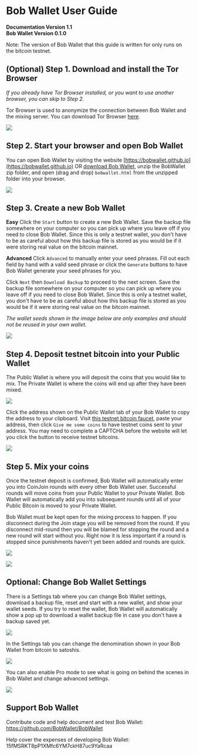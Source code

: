 # Bob Wallet User Guide

**Documentation Version 1.1**  
**Bob Wallet Version 0.1.0**  

Note: The version of Bob Wallet that this guide is written for only runs on the bitcoin testnet.

## (Optional) Step 1. Download and install the Tor Browser

_If you already have Tor Browser installed, or you want to use another browser, you can skip to Step 2._

Tor Browser is used to anonymize the connection between Bob Wallet and the mixing server. You can download Tor Browser [here](https://www.torproject.org/download/download-easy.html).

![](0_bobtor.png)

## Step 2. Start your browser and open Bob Wallet

You can open Bob Wallet by visiting the website [https://bobwallet.github.io](https://bobwallet.github.io) OR [download Bob Wallet](https://github.com/BobWallet/BobWallet/archive/master.zip), unzip the BobWallet zip folder, and open (drag and drop) `bobwallet.html` from the unzipped folder into your browser.

![](bob_wallet_new_welcome.png)

## Step 3. Create a new Bob Wallet

**Easy**
Click the `Start` button to create a new Bob Wallet. Save the backup file somewhere on your computer so you can pick up where you leave off if you need to close Bob Wallet. Since this is only a testnet wallet, you don't have to be as careful about how this backup file is stored as you would be if it were storing real value on the bitcoin mainnet.

**Advanced**
Click `Advanced` to manually enter your seed phrases. Fill out each field by hand with a valid seed phrase or click the `Generate` buttons to have Bob Wallet generate your seed phrases for you.

Click `Next` then `Download Backup` to proceed to the next screen. Save the backup file somewhere on your computer so you can pick up where you leave off if you need to close Bob Wallet. Since this is only a testnet wallet, you don't have to be as careful about how this backup file is stored as you would be if it were storing real value on the bitcoin mainnet.

_The wallet seeds shown in the image below are only examples and should not be reused in your own wallet._

![](2_bobseed.png)

## Step 4. Deposit testnet bitcoin into your Public Wallet

The Public Wallet is where you will deposit the coins that you would like to mix. The Private Wallet is where the coins will end up after they have been mixed.

![](3_bobempty.png)

Click the address shown on the Public Wallet tab of your Bob Wallet to copy the address to your clipboard. Visit [this testnet bitcoin faucet](https://testnet.manu.backend.hamburg/faucet), paste your address, then click `Give me some coins` to have testnet coins sent to your address. You may need to complete a CAPTCHA before the website will let you click the button to receive testnet bitcoins.

![](11_bobtest.png)

## Step 5. Mix your coins

Once the testnet deposit is confirmed, Bob Wallet will automatically enter you into CoinJoin rounds with every other Bob Wallet user. Successful rounds will move coins from your Public Wallet to your Private Wallet. Bob Wallet will automatically add you into subsequent rounds until all of your Public Bitcoin is moved to your Private Wallet.

Bob Wallet must be kept open for the mixing process to happen. If you disconnect during the Join stage you will be removed from the round. If you disconnect mid-round then you will be blamed for stopping the round and a new round will start without you. Right now it is less important if a round is stopped since punishments haven't yet been added and rounds are quick.

![](6_bobround.png)

![](7_bobprivate.png)

## Optional: Change Bob Wallet Settings

There is a Settings tab where you can change Bob Wallet settings, download a backup file, reset and start with a new wallet, and show your wallet seeds. If you try to reset the wallet, Bob Wallet will automatically show a pop up to download a wallet backup file in case you don't have a backup saved yet.

![](8_bobsettingseasy.png)

In the Settings tab you can change the denomination shown in your Bob Wallet from bitcoin to satoshis.

![](10_bobsats.png)

You can also enable Pro mode to see what is going on behind the scenes in Bob Wallet and change advanced settings.

![](9_bobprojoin.png)

## Support Bob Wallet

Contribute code and help document and test Bob Wallet: https://github.com/BobWallet/BobWallet

Help cover the expenses of developing Bob Wallet: 15fMSRKT8pP1XMfc6YM7ckH87uc9YaRcaa
